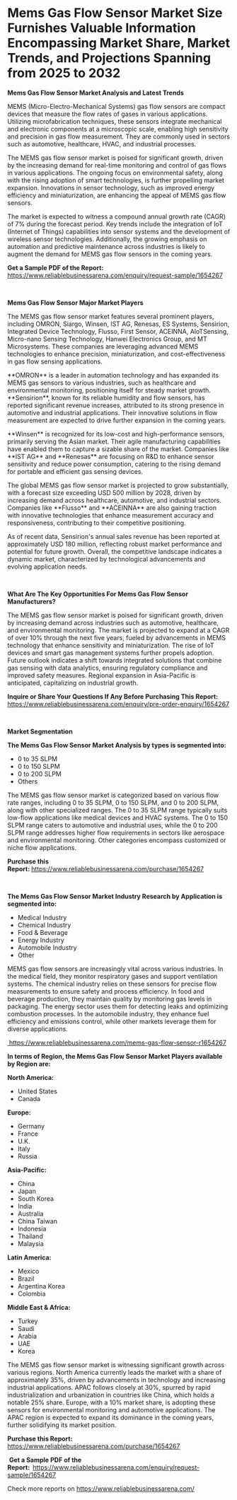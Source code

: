 <p><h1>Mems Gas Flow Sensor Market Size Furnishes Valuable Information Encompassing Market Share, Market Trends, and Projections Spanning from 2025 to 2032</h1></p><p><strong>Mems Gas Flow Sensor Market Analysis and Latest Trends</strong></p>
<p><p>MEMS (Micro-Electro-Mechanical Systems) gas flow sensors are compact devices that measure the flow rates of gases in various applications. Utilizing microfabrication techniques, these sensors integrate mechanical and electronic components at a microscopic scale, enabling high sensitivity and precision in gas flow measurement. They are commonly used in sectors such as automotive, healthcare, HVAC, and industrial processes.</p><p>The MEMS gas flow sensor market is poised for significant growth, driven by the increasing demand for real-time monitoring and control of gas flows in various applications. The ongoing focus on environmental safety, along with the rising adoption of smart technologies, is further propelling market expansion. Innovations in sensor technology, such as improved energy efficiency and miniaturization, are enhancing the appeal of MEMS gas flow sensors.</p><p>The market is expected to witness a compound annual growth rate (CAGR) of 7% during the forecast period. Key trends include the integration of IoT (Internet of Things) capabilities into sensor systems and the development of wireless sensor technologies. Additionally, the growing emphasis on automation and predictive maintenance across industries is likely to augment the demand for MEMS gas flow sensors in the coming years.</p></p>
<p><strong>Get a Sample PDF of the Report:&nbsp;</strong> <a href="https://www.reliablebusinessarena.com/enquiry/request-sample/1654267?utm_campaign=2189&utm_medium=2&utm_source=Github&utm_content=ia&utm_term=06042025&utm_id=mems-gas-flow-sensor">https://www.reliablebusinessarena.com/enquiry/request-sample/1654267</a></p>
<p>&nbsp;</p>
<p><strong>Mems Gas Flow Sensor Major Market Players</strong></p>
<p><p>The MEMS gas flow sensor market features several prominent players, including OMRON, Siargo, Winsen, IST AG, Renesas, ES Systems, Sensirion, Integrated Device Technology, Flusso, First Sensor, ACEINNA, AloTSensing, Micro-nano Sensing Technology, Hanwei Electronics Group, and MT Microsystems. These companies are leveraging advanced MEMS technologies to enhance precision, miniaturization, and cost-effectiveness in gas flow sensing applications.</p><p>**OMRON** is a leader in automation technology and has expanded its MEMS gas sensors to various industries, such as healthcare and environmental monitoring, positioning itself for steady market growth. **Sensirion**, known for its reliable humidity and flow sensors, has reported significant revenue increases, attributed to its strong presence in automotive and industrial applications. Their innovative solutions in flow measurement are expected to drive further expansion in the coming years.</p><p>**Winsen** is recognized for its low-cost and high-performance sensors, primarily serving the Asian market. Their agile manufacturing capabilities have enabled them to capture a sizable share of the market. Companies like **IST AG** and **Renesas** are focusing on R&D to enhance sensor sensitivity and reduce power consumption, catering to the rising demand for portable and efficient gas sensing devices.</p><p>The global MEMS gas flow sensor market is projected to grow substantially, with a forecast size exceeding USD 500 million by 2028, driven by increasing demand across healthcare, automotive, and industrial sectors. Companies like **Flusso** and **ACEINNA** are also gaining traction with innovative technologies that enhance measurement accuracy and responsiveness, contributing to their competitive positioning.</p><p>As of recent data, Sensirion's annual sales revenue has been reported at approximately USD 180 million, reflecting robust market performance and potential for future growth. Overall, the competitive landscape indicates a dynamic market, characterized by technological advancements and evolving application needs.</p></p>
<p>&nbsp;</p>
<p><strong>What Are The Key Opportunities For Mems Gas Flow Sensor Manufacturers?</strong></p>
<p><p>The MEMS gas flow sensor market is poised for significant growth, driven by increasing demand across industries such as automotive, healthcare, and environmental monitoring. The market is projected to expand at a CAGR of over 10% through the next five years, fueled by advancements in MEMS technology that enhance sensitivity and miniaturization. The rise of IoT devices and smart gas management systems further propels adoption. Future outlook indicates a shift towards integrated solutions that combine gas sensing with data analytics, ensuring regulatory compliance and improved safety measures. Regional expansion in Asia-Pacific is anticipated, capitalizing on industrial growth.</p></p>
<p><strong>Inquire or Share Your Questions If Any Before Purchasing This Report:</strong> <a href="https://www.reliablebusinessarena.com/enquiry/pre-order-enquiry/1654267?utm_campaign=2189&utm_medium=2&utm_source=Github&utm_content=ia&utm_term=06042025&utm_id=mems-gas-flow-sensor">https://www.reliablebusinessarena.com/enquiry/pre-order-enquiry/1654267</a></p>
<p>&nbsp;</p>
<p><strong>Market Segmentation</strong></p>
<p><strong>The Mems Gas Flow Sensor Market Analysis by types is segmented into:</strong></p>
<p><ul><li>0 to 35 SLPM</li><li>0 to 150 SLPM</li><li>0 to 200 SLPM</li><li>Others</li></ul></p>
<p><p>The MEMS gas flow sensor market is categorized based on various flow rate ranges, including 0 to 35 SLPM, 0 to 150 SLPM, and 0 to 200 SLPM, along with other specialized ranges. The 0 to 35 SLPM range typically suits low-flow applications like medical devices and HVAC systems. The 0 to 150 SLPM range caters to automotive and industrial uses, while the 0 to 200 SLPM range addresses higher flow requirements in sectors like aerospace and environmental monitoring. Other categories encompass customized or niche flow applications.</p></p>
<p><strong>Purchase this Report:&nbsp;</strong><a href="https://www.reliablebusinessarena.com/purchase/1654267?utm_campaign=2189&utm_medium=2&utm_source=Github&utm_content=ia&utm_term=06042025&utm_id=mems-gas-flow-sensor">https://www.reliablebusinessarena.com/purchase/1654267</a></p>
<p>&nbsp;</p>
<p><strong>The Mems Gas Flow Sensor Market Industry Research by Application is segmented into:</strong></p>
<p><ul><li>Medical Industry</li><li>Chemical Industry</li><li>Food & Beverage</li><li>Energy Industry</li><li>Automobile Industry</li><li>Other</li></ul></p>
<p><p>MEMS gas flow sensors are increasingly vital across various industries. In the medical field, they monitor respiratory gases and support ventilation systems. The chemical industry relies on these sensors for precise flow measurements to ensure safety and process efficiency. In food and beverage production, they maintain quality by monitoring gas levels in packaging. The energy sector uses them for detecting leaks and optimizing combustion processes. In the automobile industry, they enhance fuel efficiency and emissions control, while other markets leverage them for diverse applications.</p></p>
<p><a href="https://www.reliablebusinessarena.com/mems-gas-flow-sensor-r1654267?utm_campaign=2189&utm_medium=2&utm_source=Github&utm_content=ia&utm_term=06042025&utm_id=mems-gas-flow-sensor">&nbsp;https://www.reliablebusinessarena.com/mems-gas-flow-sensor-r1654267</a></p>
<p><strong>In terms of Region, the Mems Gas Flow Sensor Market Players available by Region are:</strong></p>
<p>
    <p> <strong> North America: </strong>
        <ul>
            <li>United States</li>
            <li>Canada</li>
        </ul>
        </p> 
    <p> <strong> Europe: </strong>
        <ul>
            <li>Germany</li>
            <li>France</li>
            <li>U.K.</li>
            <li>Italy</li>
            <li>Russia</li>
        </ul>
        </p> 
    <p> <strong> Asia-Pacific: </strong>
        <ul>
            <li>China</li>
            <li>Japan</li>
            <li>South Korea</li>
            <li>India</li>
            <li>Australia</li>
            <li>China Taiwan</li>
            <li>Indonesia</li>
            <li>Thailand</li>
            <li>Malaysia</li>
        </ul>
        </p> 
    <p> <strong> Latin America: </strong>
        <ul>
            <li>Mexico</li>
            <li>Brazil</li>
            <li>Argentina Korea</li>
            <li>Colombia</li>
        </ul>
        </p> 
    <p> <strong> Middle East & Africa: </strong>
        <ul>
            <li>Turkey</li>
            <li>Saudi</li>
            <li>Arabia</li>
            <li>UAE</li>
            <li>Korea</li>
        </ul>
    </p>
    </p>
<p><p>The MEMS gas flow sensor market is witnessing significant growth across various regions. North America currently leads the market with a share of approximately 35%, driven by advancements in technology and increasing industrial applications. APAC follows closely at 30%, spurred by rapid industrialization and urbanization in countries like China, which holds a notable 25% share. Europe, with a 10% market share, is adopting these sensors for environmental monitoring and automotive applications. The APAC region is expected to expand its dominance in the coming years, further solidifying its market position.</p></p>
<p><strong>Purchase this Report: </strong><a href="https://www.reliablebusinessarena.com/purchase/1654267?utm_campaign=2189&utm_medium=2&utm_source=Github&utm_content=ia&utm_term=06042025&utm_id=mems-gas-flow-sensor">https://www.reliablebusinessarena.com/purchase/1654267</a></p>
<p>&nbsp;<strong>Get a Sample PDF of the Report:&nbsp;&nbsp;</strong><a href="https://www.reliablebusinessarena.com/enquiry/request-sample/1654267?utm_campaign=2189&utm_medium=2&utm_source=Github&utm_content=ia&utm_term=06042025&utm_id=mems-gas-flow-sensor">https://www.reliablebusinessarena.com/enquiry/request-sample/1654267</a></p>
<p><strong></strong></p>
<p>Check more reports on <a href="https://www.reliablebusinessarena.com/?utm_campaign=2189&utm_medium=2&utm_source=Github&utm_content=ia&utm_term=06042025&utm_id=mems-gas-flow-sensor">https://www.reliablebusinessarena.com/</a></p>